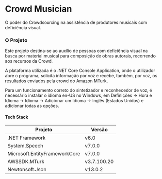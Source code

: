 # Crowd Musician
O poder do Crowdsourcing na assistência de produtores musicais com deficiência visual.

### O Projeto
Este projeto destina-se ao auxílio de pessoas com deficiência visual na busca por material musical para composição de obras autorais, recorrendo aos recursos da Crowd.

A plataforma utilizada é o .NET Core Console Application, onde o utilizador abre o programa, solicita informação por voz e recebe, também, por voz, os resultados enviados pela crowd do Amazon MTurk.

Para um funcionamento correto do sintetizador e reconhecedor de voz, é necessário instalar o idioma en-US no Windows, em Definições -> Hora e Idioma -> Idioma -> Adicionar um  Idioma -> Inglês (Estados Unidos) e adicionar todas as opções.

#### Tech Stack
| Projeto| Versão|
|--|--|
| .NET Framework | v6.0 |
| System.Speech | v7.0.0 |
| Microsoft.EntityFrameworkCore | v7.0.0 |
| AWSSDK.MTurk | v3.7.100.20 |
| Newtonsoft.Json | v13.0.2 |


